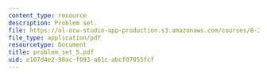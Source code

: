```yaml
---
content_type: resource
description: Problem set.
file: https://ol-ocw-studio-app-production.s3.amazonaws.com/courses/8-231-physics-of-solids-i-fall-2006/e107d4e298acf093a61cabcf07055fcf_problem_set_5.pdf
file_type: application/pdf
resourcetype: Document
title: problem_set_5.pdf
uid: e107d4e2-98ac-f093-a61c-abcf07055fcf
---
```

